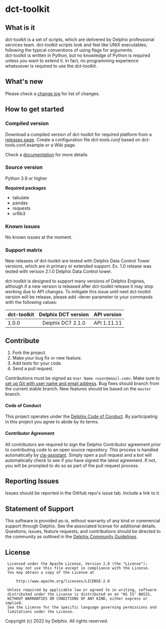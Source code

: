 # dct-toolkit

## What is it

dct-toolkit is a set of scripts, which are delivered by Delphix professional services team.
dct-toolkit scripts look and feel like UNIX executables, following the typical conventions of using flags for arguments.  
dct-toolkit is written in Python, but no knowledge of Python is required unless you want to extend it.  In fact, no programming experience whatsoever is required to use the dct-toolkit.

## What's new

Please check a [change log](https://github.com/delphix/dct-oolkit/blob/master/CHANGELOG.md) for list of changes.

## How to get started
### Compiled version

Download a compiled version of dct-toolkit for required platform from a [releases  page](https://github.com/delphix/dct-toolkit/releases).
Create a configuration file *dct-tools.conf* based on dct-tools.conf.example or a Wiki page.

Check a [documentation](https://github.com/delphix/dct-toolkit/wiki) for more details



### Source version

Python 3.9 or higher

**Required packages**
- tabulate
- pandas
- requests
- urllib3


### Known issues

No known issues at the moment.

### Support matrix

New releases of dct-toolkit are tested with Delphix Data Control Tower versions, which are in primary or extended support.
Ex. 1.0 release was tested with version 2.1.0 Delphix Data Control tower.

dct-toolkit is designed to support many versions of Delphix Engines, although if a new version is released after dct-toolkit release
it may stop working due to API changes. To mitigate this issue until next dct-toolkit version will be release, please add
-dever parameter to your commands with the following values:

|dct-toolkit   |Delphix DCT version   |API version |
| :---         |     :---:            | :---       |
| 1.0.0        | Delphix DCT 2.1.0    | API 1.11.11|




## <a id="contribute"></a>Contribute

1.  Fork the project.
2.  Make your bug fix or new feature.
3.  Add tests for your code.
4.  Send a pull request.

Contributions must be signed as `User Name <user@email.com>`. Make sure to [set up Git with user name and email address](https://git-scm.com/book/en/v2/Getting-Started-First-Time-Git-Setup). Bug fixes should branch from the current stable branch. New features should be based on the `master` branch.

#### <a id="code-of-conduct"></a>Code of Conduct

This project operates under the [Delphix Code of Conduct](https://delphix.github.io/code-of-conduct.html). By participating in this project you agree to abide by its terms.

#### <a id="contributor-agreement"></a>Contributor Agreement

All contributors are required to sign the Delphix Contributor agreement prior to contributing code to an open source repository. This process is handled automatically by [cla-assistant](https://cla-assistant.io/). Simply open a pull request and a bot will automatically check to see if you have signed the latest agreement. If not, you will be prompted to do so as part of the pull request process.


## <a id="reporting_issues"></a>Reporting Issues

Issues should be reported in the GitHub repo's issue tab. Include a link to it.

## <a id="statement-of-support"></a>Statement of Support

This software is provided as-is, without warranty of any kind or commercial support through Delphix. See the associated license for additional details. Questions, issues, feature requests, and contributions should be directed to the community as outlined in the [Delphix Community Guidelines](https://delphix.github.io/community-guidelines.html).


## <a id="license"></a>License
```
 Licensed under the Apache License, Version 2.0 (the "License");
 you may not use this file except in compliance with the License.
 You may obtain a copy of the License at

     http://www.apache.org/licenses/LICENSE-2.0

 Unless required by applicable law or agreed to in writing, software
 distributed under the License is distributed on an "AS IS" BASIS,
 WITHOUT WARRANTIES OR CONDITIONS OF ANY KIND, either express or implied.
 See the License for the specific language governing permissions and
 limitations under the License.
```
Copyright (c) 2022 by Delphix. All rights reserved.

